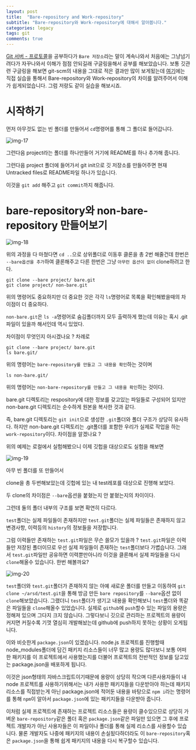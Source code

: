 ```yaml
---
layout: post
title:  "Bare-repository and Work-repository"
subtitle: "Bare-repository와 Work-repository에 대해서 알아봅니다."
categories: legacy
tags: git
comments: true
---
```


[Git 서버 - 프로토콜](https://git-scm.com/book/ko/v2/Git-%EC%84%9C%EB%B2%84-%ED%94%84%EB%A1%9C%ED%86%A0%EC%BD%9C)을 공부하다가 `Bare 저장소`라는 말이 계속나와서 처음에는 그냥넘기려다가 자꾸나와서 이해가 점점 안되길래 구글링을해서 공부를 해보았습니다. 보통 깃관련 구글링을 해보면 git-scm의 내용을 그대로 적은 결과만 많이 보게됬는데 [여기](https://m.blog.naver.com/PostView.naver?isHttpsRedirect=true&blogId=srup&logNo=60167624633)에는 직접 실습을 통해서 Bare-repository와 Work-repository의 차이를 알려주어서 이해가 쉽게되었습니다. 그럼 저랑도 같이 실습을 해보시죠.

# 시작하기

먼저 아무것도 없는 빈 폴더를 만들어서 `cd`명령어를 통해 그 폴더로 들어갑니다.

![img-17](https://user-images.githubusercontent.com/44861205/124278258-010faa00-db81-11eb-97c3-4de6972ab616.png)


그런다음 project라는 폴더를 하나만들어 거기에 README를 하나 추가해 줍니다.

그런다음 project 폴더에 들어가서 git init으로 깃 저장소를 만들어주면 현재 Untracked files로 README파일 하나가 있습니다.

이것을 `git add` 해주고 `git commit`까지 해줍니다.

# bare-repository와 non-bare-repository 만들어보기

![img-18](https://user-images.githubusercontent.com/44861205/124278296-0f5dc600-db81-11eb-95f1-c756292577c9.png)


위의 과정을 다 마쳤다면 `cd ..`으로 상위폴더로 이동후 클론을 총 2번 해줄건데 한번은 `--bare옵션을 추가`하여 클론해주고 다른 한번은 그냥 `아무런 옵션이 없이` clone하려고 한다.

```
git clone --bare project/ bare.git
git clone project/ non-bare.git
```

위의 명령어도 중요하지만 더 중요한 것은 각각 `ls`명령어로 목록을 확인해봤을때의 차이점이 더 중요하다.

`non-bare.git`은 `ls -a`명령어로 숨김폴더까지 모두 출력하게 했는데 이유는 혹시 .git파일이 있을까 해서인데 역시 있었다.

차이점이 무엇인지 아시겠나요 ? 차례로

```
git clone --bare project/ bare.git
ls bare.git/
```

위의 명령어는 `bare-repository를 만들고 그 내용을 확인`하는 것이며

```
ls non-bare.git/
```

위의 명령어는 `non-bare-repository를 만들고 그 내용을 확인`하는 것이다.

bare.git 디렉토리는 respository에 대한 정보를 갖고있는 파일들로 구성되어 있지만 non-bare.git 디렉토리는 순수하게 원본을 복사한 것과 같다.

즉, bare.git 디렉토리는 `git init`으로 생성한 `.git`폴더와 폴더 구조가 상당히 유사하다. 하지만 non-bare.git 디렉토리는 .git폴더를 포함한 우리가 실제로 작업을 하는 `work-repository`이다. 차이점을 알겠나요 ?

위의 예제는 로컬에서 실험해봤으니 이제 깃헙을 대상으로도 실험을 해보면

![img-19](https://user-images.githubusercontent.com/44861205/124278336-197fc480-db81-11eb-9c32-88afab2bb04d.png)


아무 빈 폴더를 또 만들어서

clone을 총 두번해보았는데 깃헙에 있는 내 test레포를 대상으로 진행해 보았다.

두 clone의 차이점은 `--bare`옵션을 붙혔는지 안 붙혔는지의 차이이다.

그런데 둘의 폴더 내부의 구조를 보면 확연히 다르다.

`test`폴더는 실제 파일들이 존재하지만 `test.git`폴더는 실제 파일들은 존재하지 않고 변경사항, 이력등의 `history`의 정보들을 저장합니다.

그럼 이력들만 존재하는 `test.git`파일은 무슨 쓸모가 있을까 ? `test.git`파일은 이력들만 저장된 폴더이므로 우선 실제 파일들이 존재하는 `test`폴더보다 가볍습니다. 그래서 `test.git`파일만 공유하면 이력뿐만아니라 이것을 클론해서 실제 파일들을 다시 `clone`해올수 있습니다. 한번 해볼까요?

![img-20](https://user-images.githubusercontent.com/44861205/124278367-20a6d280-db81-11eb-9a2b-4e29cb01f0ed.png)


`test`폴더와 `test.git`폴더가 존재하지 않는 아예 새로운 폴더를 만들고 이동하여 `git clone ~/arsd/test.git`을 통해 방금 만든 `bare repository`를 `--bare`옵션 없이 `clone`해보았습니다. 그랬더니 `test`폴더가 생기고 내용을 확인해보니 `test`폴더와 똑같은 파일들을 `clone`해올수 있었습니다. 실제로 `github`에 `push`할수 있는 파일의 용량은 정해져 있으며 그다지 크지 않습니다. 그렇다보니 깃으로 관리하는 프로젝트의 용량이 커지면 커질수록 기껏 열심히 개발해놨는데 github에 push하지 못하는 상황이 오게됩니다.

이와 비슷한게 `package.json`이 있겠습니다. node.js 프로젝트를 진행할때 node\_modules폴더에 담긴 패키지 리소스들이 너무 많고 용량도 많다보니 보통 어떠한 패키지를 이 프로젝트에서 사용했는지를 더불어 프로젝트의 전반적인 정보를 담고있는 package.json을 배포하게 됩니다.

이것은 json형태의 자바스크립트이기때문에 용량이 상당히 작으며 다른사용자들이 내 node 프로젝트를 사용하기위해서는 내가 사용한 패키지들을 다운받아야 하는데 패키지 리소스를 직접받는게 아닌 package.json에 적어둔 내용을 바탕으로 `npm i`라는 명령어를 통해 `npm`이 알아서 `package.json`에 있는 패키지들을 다운받아 줍니다.

이처럼 실제 프로젝트에 존재하는 프로젝트 리소스들은 용량이 클수있으므로 상당히 가벼운 `bare-repository`같은 폴더 혹은 `package.json`같은 파일만 있으면 그 후에 프로젝트 개발자가 아닌 사용자들은 이 파일이나 폴더를 통해 실제 리소스를 사용할수 있습니다. 물론 개발자도 나중에 패키지의 내용이 손실됬다하더라도 이 `bare-repository`혹은 `package.json`을 통해 쉽게 패키지의 내용을 다시 복구할수 있습니다.